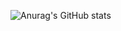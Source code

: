 ![Anurag's GitHub stats](https://github-readme-stats.vercel.app/api?username=alanmafer&show_icons=true&theme=transparent)
